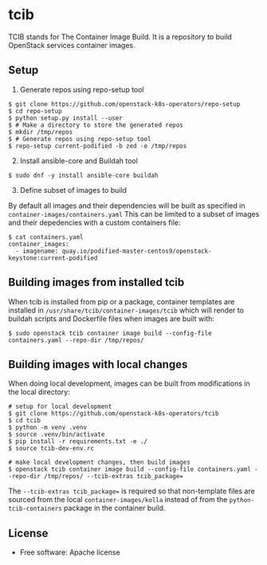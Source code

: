 # tcib

TCIB stands for The Container Image Build.
It is a repository to build OpenStack services container images.

## Setup

1. Generate repos using repo-setup tool
```
$ git clone https://github.com/openstack-k8s-operators/repo-setup
$ cd repo-setup
$ python setup.py install --user
$ # Make a directory to store the generated repos
$ mkdir /tmp/repos
$ # Generate repos using repo-setup tool
$ repo-setup current-podified -b zed -o /tmp/repos
```

2. Install ansible-core and Buildah tool
```
$ sudo dnf -y install ansible-core buildah
```

3. Define subset of images to build

By default all images and their dependencies will be built as specified
in `container-images/containers.yaml` This can be limited to a subset of images
and their depedencies with a custom containers file:

```
$ cat containers.yaml
container_images:
  - imagename: quay.io/podified-master-centos9/openstack-keystone:current-podified
```

## Building images from installed tcib

When tcib is installed from pip or a package, container templates are installed
in `/usr/share/tcib/container-images/tcib` which will render to buildah scripts and Dockerfile files when images are built with:

```
$ sudo openstack tcib container image build --config-file containers.yaml --repo-dir /tmp/repos/
```

## Building images with local changes

When doing local development, images can be built from modifications in the
local directory:

```
# setup for local development
$ git clone https://github.com/openstack-k8s-operators/tcib
$ cd tcib
$ python -m venv .venv
$ source .venv/bin/activate
$ pip install -r requirements.txt -e ./
$ source tcib-dev-env.rc

# make local development changes, then build images
$ openstack tcib container image build --config-file containers.yaml --repo-dir /tmp/repos/ --tcib-extras tcib_package=
```

The `--tcib-extras tcib_package=` is required so that non-template files are sourced from the local `container-images/kolla` instead of from the `python-tcib-containers` package in the container build.

## License

* Free software: Apache license
